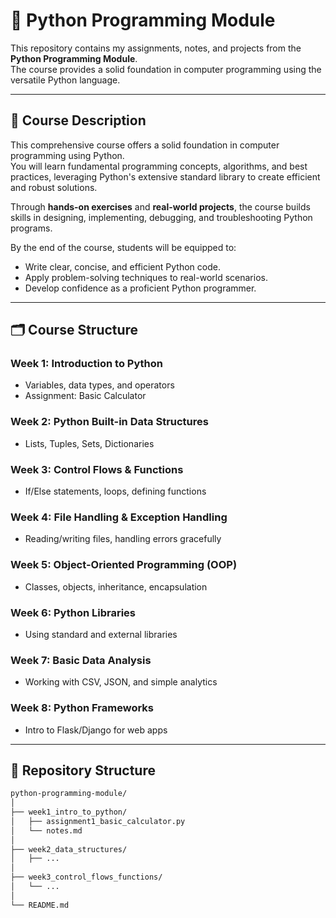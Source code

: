 # 🐍 Python Programming Module

This repository contains my assignments, notes, and projects from the **Python Programming Module**.  
The course provides a solid foundation in computer programming using the versatile Python language.  

---

## 📖 Course Description
This comprehensive course offers a solid foundation in computer programming using Python.  
You will learn fundamental programming concepts, algorithms, and best practices, leveraging Python's extensive standard library to create efficient and robust solutions.  

Through **hands-on exercises** and **real-world projects**, the course builds skills in designing, implementing, debugging, and troubleshooting Python programs.  

By the end of the course, students will be equipped to:  
- Write clear, concise, and efficient Python code.  
- Apply problem-solving techniques to real-world scenarios.  
- Develop confidence as a proficient Python programmer.  

---

## 🗂️ Course Structure

### Week 1: Introduction to Python
- Variables, data types, and operators  
- Assignment: Basic Calculator  

### Week 2: Python Built-in Data Structures
- Lists, Tuples, Sets, Dictionaries  

### Week 3: Control Flows & Functions
- If/Else statements, loops, defining functions  

### Week 4: File Handling & Exception Handling
- Reading/writing files, handling errors gracefully  

### Week 5: Object-Oriented Programming (OOP)
- Classes, objects, inheritance, encapsulation  

### Week 6: Python Libraries
- Using standard and external libraries  

### Week 7: Basic Data Analysis
- Working with CSV, JSON, and simple analytics  

### Week 8: Python Frameworks
- Intro to Flask/Django for web apps  

---

## 📂 Repository Structure
```bash
python-programming-module/
│
├── week1_intro_to_python/
│   ├── assignment1_basic_calculator.py
│   └── notes.md
│
├── week2_data_structures/
│   ├── ...
│
├── week3_control_flows_functions/
│   └── ...
│
└── README.md
